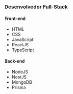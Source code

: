 ### Desenvolvedor Full-Stack 

#### Front-end
* HTML
* CSS
* JavaScript
* ReactJS
* TypeScript

#### Back-end
* NodeJS
* NestJS
* MongoDB
* Prisma




